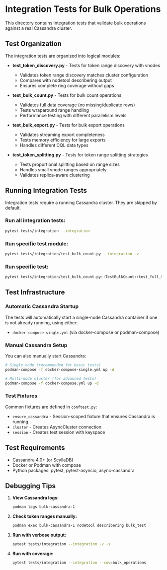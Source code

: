 # Integration Tests for Bulk Operations

This directory contains integration tests that validate bulk operations against a real Cassandra cluster.

## Test Organization

The integration tests are organized into logical modules:

- **test_token_discovery.py** - Tests for token range discovery with vnodes
  - Validates token range discovery matches cluster configuration
  - Compares with nodetool describering output
  - Ensures complete ring coverage without gaps

- **test_bulk_count.py** - Tests for bulk count operations
  - Validates full data coverage (no missing/duplicate rows)
  - Tests wraparound range handling
  - Performance testing with different parallelism levels

- **test_bulk_export.py** - Tests for bulk export operations
  - Validates streaming export completeness
  - Tests memory efficiency for large exports
  - Handles different CQL data types

- **test_token_splitting.py** - Tests for token range splitting strategies
  - Tests proportional splitting based on range sizes
  - Handles small vnode ranges appropriately
  - Validates replica-aware clustering

## Running Integration Tests

Integration tests require a running Cassandra cluster. They are skipped by default.

### Run all integration tests:
```bash
pytest tests/integration --integration
```

### Run specific test module:
```bash
pytest tests/integration/test_bulk_count.py --integration -v
```

### Run specific test:
```bash
pytest tests/integration/test_bulk_count.py::TestBulkCount::test_full_table_coverage_with_token_ranges --integration -v
```

## Test Infrastructure

### Automatic Cassandra Startup

The tests will automatically start a single-node Cassandra container if one is not already running, using either:
- `docker-compose-single.yml` (via docker-compose or podman-compose)

### Manual Cassandra Setup

You can also manually start Cassandra:

```bash
# Single node (recommended for basic tests)
podman-compose -f docker-compose-single.yml up -d

# Multi-node cluster (for advanced tests)
podman-compose -f docker-compose.yml up -d
```

### Test Fixtures

Common fixtures are defined in `conftest.py`:
- `ensure_cassandra` - Session-scoped fixture that ensures Cassandra is running
- `cluster` - Creates AsyncCluster connection
- `session` - Creates test session with keyspace

## Test Requirements

- Cassandra 4.0+ (or ScyllaDB)
- Docker or Podman with compose
- Python packages: pytest, pytest-asyncio, async-cassandra

## Debugging Tips

1. **View Cassandra logs:**
   ```bash
   podman logs bulk-cassandra-1
   ```

2. **Check token ranges manually:**
   ```bash
   podman exec bulk-cassandra-1 nodetool describering bulk_test
   ```

3. **Run with verbose output:**
   ```bash
   pytest tests/integration --integration -v -s
   ```

4. **Run with coverage:**
   ```bash
   pytest tests/integration --integration --cov=bulk_operations
   ```

